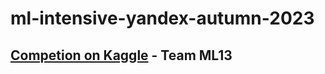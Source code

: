 # ml-intensive-yandex-autumn-2023

## [Competion on Kaggle]("https://www.kaggle.com/competitions/ml-intensive-yandex-autumn-2023/overview") - Team ML13
